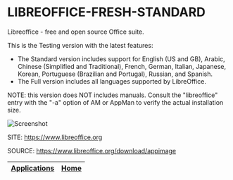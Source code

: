 # LIBREOFFICE-FRESH-STANDARD

 Libreoffice - free and open source Office suite.
 
 This is the Testing version with the latest features:
 
  - The Standard version includes support for English (US and GB),    Arabic, Chinese (Simplified and Traditional), French, German,    Italian, Japanese, Korean, Portuguese (Brazilian and Portugal),    Russian, and Spanish.
  - The Full version includes all languages supported by LibreOffice.
  
  NOTE: this version does NOT includes manuals. Consult the "libreoffice"   entry with the "-a" option of AM or AppMan to verify the actual   installation size.
 
 ![Screenshot](https://upload.wikimedia.org/wikipedia/commons/4/42/LibreOffice_7.2.4.1_start_centre_screenshot.png)
 
 SITE: https://www.libreoffice.org

 SOURCE: https://www.libreoffice.org/download/appimage

 | [Applications](https://portable-linux-apps.github.io/apps.html) | [Home](https://portable-linux-apps.github.io)
 | --- | --- |
